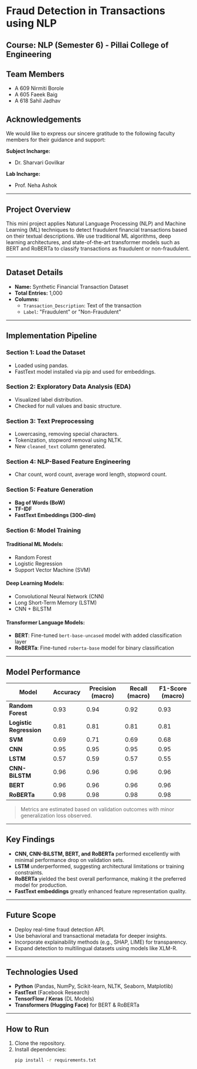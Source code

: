 # Fraud Detection in Transactions using NLP

## Course: NLP (Semester 6) - Pillai College of Engineering

## Team Members
- A 609 Nirmiti Borole  
- A 605 Faeek Baig  
- A 618 Sahil Jadhav  

## Acknowledgements
We would like to express our sincere gratitude to the following faculty members for their guidance and support:

**Subject Incharge:**  
- Dr. Sharvari Govilkar  

**Lab Incharge:**  
- Prof. Neha Ashok

---

## Project Overview
This mini project applies Natural Language Processing (NLP) and Machine Learning (ML) techniques to detect fraudulent financial transactions based on their textual descriptions. We use traditional ML algorithms, deep learning architectures, and state-of-the-art transformer models such as BERT and RoBERTa to classify transactions as fraudulent or non-fraudulent.

---

## Dataset Details
- **Name:** Synthetic Financial Transaction Dataset  
- **Total Entries:** 1,000  
- **Columns:**
  - `Transaction_Description`: Text of the transaction
  - `Label`: "Fraudulent" or "Non-Fraudulent"

---

## Implementation Pipeline

### Section 1: Load the Dataset
- Loaded using pandas.
- FastText model installed via pip and used for embeddings.

### Section 2: Exploratory Data Analysis (EDA)
- Visualized label distribution.
- Checked for null values and basic structure.

### Section 3: Text Preprocessing
- Lowercasing, removing special characters.
- Tokenization, stopword removal using NLTK.
- New `cleaned_text` column generated.

### Section 4: NLP-Based Feature Engineering
- Char count, word count, average word length, stopword count.

### Section 5: Feature Generation
- **Bag of Words (BoW)**
- **TF-IDF**
- **FastText Embeddings (300-dim)**

### Section 6: Model Training

#### Traditional ML Models:
- Random Forest  
- Logistic Regression  
- Support Vector Machine (SVM)

#### Deep Learning Models:
- Convolutional Neural Network (CNN)  
- Long Short-Term Memory (LSTM)  
- CNN + BiLSTM  

#### Transformer Language Models:
- **BERT**: Fine-tuned `bert-base-uncased` model with added classification layer  
- **RoBERTa**: Fine-tuned `roberta-base` model for binary classification

---

## Model Performance

| Model           | Accuracy | Precision (macro) | Recall (macro) | F1-Score (macro) |
|----------------|----------|-------------------|----------------|------------------|
| **Random Forest**     | 0.93     | 0.94              | 0.92           | 0.93             |
| **Logistic Regression** | 0.81     | 0.81              | 0.81           | 0.81             |
| **SVM**               | 0.69     | 0.71              | 0.69           | 0.68             |
| **CNN**               | 0.95     | 0.95              | 0.95           | 0.95             |
| **LSTM**              | 0.57     | 0.59              | 0.57           | 0.55             |
| **CNN-BiLSTM**        | 0.96     | 0.96              | 0.96           | 0.96             |
| **BERT**              | 0.96     | 0.96              | 0.96           | 0.96             |
| **RoBERTa**           | 0.98     | 0.98              | 0.98           | 0.98             |

> Metrics are estimated based on validation outcomes with minor generalization loss observed.

---

## Key Findings
- **CNN, CNN-BiLSTM, BERT, and RoBERTa** performed excellently with minimal performance drop on validation sets.
- **LSTM** underperformed, suggesting architectural limitations or training constraints.
- **RoBERTa** yielded the best overall performance, making it the preferred model for production.
- **FastText embeddings** greatly enhanced feature representation quality.

---

## Future Scope
- Deploy real-time fraud detection API.
- Use behavioral and transactional metadata for deeper insights.
- Incorporate explainability methods (e.g., SHAP, LIME) for transparency.
- Expand detection to multilingual datasets using models like XLM-R.

---

## Technologies Used
- **Python** (Pandas, NumPy, Scikit-learn, NLTK, Seaborn, Matplotlib)
- **FastText** (Facebook Research)
- **TensorFlow / Keras** (DL Models)
- **Transformers (Hugging Face)** for BERT & RoBERTa

---

## How to Run
1. Clone the repository.
2. Install dependencies:
   ```bash
   pip install -r requirements.txt
